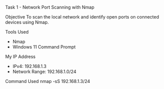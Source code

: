 Task 1 - Network Port Scanning with Nmap

 Objective
To scan the local network and identify open ports on connected devices using Nmap.

Tools Used
- Nmap
- Windows 11 Command Prompt

My IP Address
- IPv4: 192.168.1.3
- Network Range: 192.168.1.0/24

Command Used
nmap -sS 192.168.1.3/24


